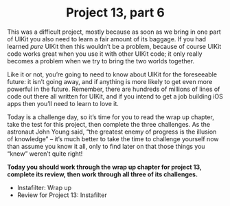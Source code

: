 # <center> Project 13, part 6

This was a difficult project, mostly because as soon as we bring in one part of UIKit you also need to learn a fair amount of its baggage. If you had learned *pure* UIKit then this wouldn’t be a problem, because of course UIKit code works great when you use it with other UIKit code; it only really becomes a problem when we try to bring the two worlds together.

Like it or not, you’re going to need to know about UIKit for the foreseeable future: it isn’t going away, and if anything is more likely to get even more powerful in the future. Remember, there are hundreds of millions of lines of code out there all written for UIKit, and if you intend to get a job building iOS apps then you’ll need to learn to love it.

Today is a challenge day, so it’s time for you to read the wrap up chapter, take the test for this project, then complete the three challenges. As the astronaut John Young said, “the greatest enemy of progress is the illusion of knowledge” – it’s much better to take the time to challenge yourself now than assume you know it all, only to find later on that those things you “knew” weren’t quite right!

**Today you should work through the wrap up chapter for project 13, complete its review, then work through all three of its challenges.**

- Instafilter: Wrap up
- Review for Project 13: Instafilter
